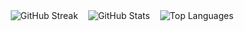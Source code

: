 <div style="display: flex; flex-wrap: wrap; justify-content: center; align-items: center; gap: 16px;">
  <img src="https://streak-stats.demolab.com?user=naatin777&theme=darcula" alt="GitHub Streak" />
  <img src="https://github-readme-stats.vercel.app/api?username=naatin777&show_icons=true&theme=dracula" alt="GitHub Stats"/>
  <img src="https://github-readme-stats.vercel.app/api/top-langs/?username=naatin777&theme=dracula" alt="Top Languages"/>
</div>
